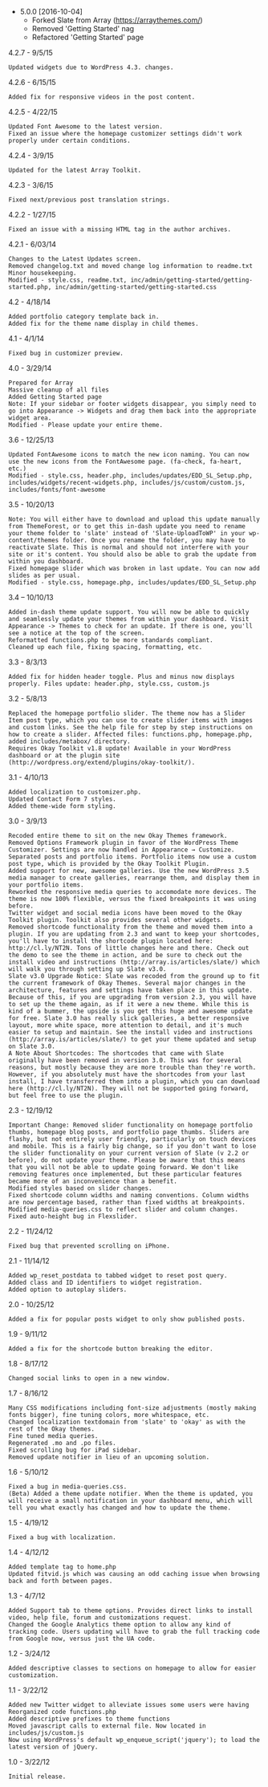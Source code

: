 - 5.0.0 [2016-10-04]
  - Forked Slate from Array (https://arraythemes.com/)
  - Removed 'Getting Started' nag
  - Refactored 'Getting Started' page

4.2.7 - 9/5/15

    Updated widgets due to WordPress 4.3. changes.

4.2.6 - 6/15/15

    Added fix for responsive videos in the post content.

4.2.5 - 4/22/15

    Updated Font Awesome to the latest version.
    Fixed an issue where the homepage customizer settings didn't work properly under certain conditions.

4.2.4 - 3/9/15

    Updated for the latest Array Toolkit.

4.2.3 - 3/6/15

    Fixed next/previous post translation strings.

4.2.2 - 1/27/15

    Fixed an issue with a missing HTML tag in the author archives.

4.2.1 - 6/03/14

    Changes to the Latest Updates screen.
    Removed changelog.txt and moved change log information to readme.txt
    Minor housekeeping.
    Modified - style.css, readme.txt, inc/admin/getting-started/getting-started.php, inc/admin/getting-started/getting-started.css

4.2 - 4/18/14

    Added portfolio category template back in.
    Added fix for the theme name display in child themes.

4.1 - 4/1/14

    Fixed bug in customizer preview.

4.0 - 3/29/14

    Prepared for Array
    Massive cleanup of all files
    Added Getting Started page
    Note: If your sidebar or footer widgets disappear, you simply need to go into Appearance -> Widgets and drag them back into the appropriate widget area.
    Modified - Please update your entire theme.

3.6 - 12/25/13

    Updated FontAwesome icons to match the new icon naming. You can now use the new icons from the FontAwesome page. (fa-check, fa-heart, etc.)
    Modified - style.css, header.php, includes/updates/EDD_SL_Setup.php, includes/widgets/recent-widgets.php, includes/js/custom/custom.js, includes/fonts/font-awesome

3.5 - 10/20/13

    Note: You will either have to download and upload this update manually from ThemeForest, or to get this in-dash update you need to rename your theme folder to 'slate' instead of 'Slate-UploadToWP' in your wp-content/themes folder. Once you rename the folder, you may have to reactivate Slate. This is normal and should not interfere with your site or it's content. You should also be able to grab the update from within you dashboard.
    Fixed homepage slider which was broken in last update. You can now add slides as per usual.
    Modified - style.css, homepage.php, includes/updates/EDD_SL_Setup.php

3.4 – 10/10/13

    Added in-dash theme update support. You will now be able to quickly and seamlessly update your themes from within your dashboard. Visit Appearance -> Themes to check for an update. If there is one, you'll see a notice at the top of the screen.
    Reformatted functions.php to be more standards compliant.
    Cleaned up each file, fixing spacing, formatting, etc.

3.3 - 8/3/13

    Added fix for hidden header toggle. Plus and minus now displays properly. Files update: header.php, style.css, custom.js

3.2 - 5/8/13

    Replaced the homepage portfolio slider. The theme now has a Slider Item post type, which you can use to create slider items with images and custom links. See the help file for step by step instructions on how to create a slider. Affected files: functions.php, homepage.php, added includes/metabox/ directory.
    Requires Okay Toolkit v1.8 update! Available in your WordPress dashboard or at the plugin site (http://wordpress.org/extend/plugins/okay-toolkit/).

3.1 - 4/10/13

    Added localization to customizer.php.
    Updated Contact Form 7 styles.
    Added theme-wide form styling.

3.0 - 3/9/13

    Recoded entire theme to sit on the new Okay Themes framework.
    Removed Options Framework plugin in favor of the WordPress Theme Customizer. Settings are now handled in Appearance → Customize.
    Separated posts and portfolio items. Portfolio items now use a custom post type, which is provided by the Okay Toolkit Plugin.
    Added support for new, awesome galleries. Use the new WordPress 3.5 media manager to create galleries, rearrange them, and display them in your portfolio items.
    Reworked the responsive media queries to accomodate more devices. The theme is now 100% flexible, versus the fixed breakpoints it was using before.
    Twitter widget and social media icons have been moved to the Okay Toolkit plugin. Toolkit also provides several other widgets.
    Removed shortcode functionality from the theme and moved them into a plugin. If you are updating from 2.3 and want to keep your shortcodes, you'll have to install the shortcode plugin located here: http://cl.ly/NT2N. Tons of little changes here and there. Check out the demo to see the theme in action, and be sure to check out the install video and instructions (http://array.is/articles/slate/) which will walk you through setting up Slate v3.0.
    Slate v3.0 Upgrade Notice: Slate was recoded from the ground up to fit the current framework of Okay Themes. Several major changes in the architecture, features and settings have taken place in this update. Because of this, if you are upgrading from version 2.3, you will have to set up the theme again, as if it were a new theme. While this is kind of a bummer, the upside is you get this huge and awesome update for free. Slate 3.0 has really slick galleries, a better responsive layout, more white space, more attention to detail, and it's much easier to setup and maintain. See the install video and instructions (http://array.is/articles/slate/) to get your theme updated and setup on Slate 3.0.
    A Note About Shortcodes: The shortcodes that came with Slate originally have been removed in version 3.0. This was for several reasons, but mostly because they are more trouble than they're worth. However, if you absolutely must have the shortcodes from your last install, I have transferred them into a plugin, which you can download here (http://cl.ly/NT2N). They will not be supported going forward, but feel free to use the plugin.

2.3 - 12/19/12

    Important Change: Removed slider functionality on homepage portfolio thumbs, homepage blog posts, and portfolio page thumbs. Sliders are flashy, but not entirely user friendly, particularly on touch devices and mobile. This is a fairly big change, so if you don't want to lose the slider functionality on your current version of Slate (v 2.2 or before), do not update your theme. Please be aware that this means that you will not be able to update going forward. We don't like removing features once implemented, but these particular features became more of an inconvenience than a benefit.
    Modified styles based on slider changes.
    Fixed shortcode column widths and naming conventions. Column widths are now percentage based, rather than fixed widths at breakpoints.
    Modified media-queries.css to reflect slider and column changes.
    Fixed auto-height bug in Flexslider.

2.2 - 11/24/12

    Fixed bug that prevented scrolling on iPhone.

2.1 - 11/14/12

    Added wp_reset_postdata to tabbed widget to reset post query.
    Added class and ID identifiers to widget registration.
    Added option to autoplay sliders.

2.0 - 10/25/12

    Added a fix for popular posts widget to only show published posts.

1.9 - 9/11/12

    Added a fix for the shortcode button breaking the editor.

1.8 - 8/17/12

    Changed social links to open in a new window.

1.7 - 8/16/12

    Many CSS modifications including font-size adjustments (mostly making fonts bigger), fine tuning colors, more whitespace, etc.
    Changed localization textdomain from 'slate' to 'okay' as with the rest of the Okay themes.
    Fine tuned media queries.
    Regenerated .mo and .po files.
    Fixed scrolling bug for iPad sidebar.
    Removed update notifier in lieu of an upcoming solution.

1.6 - 5/10/12

    Fixed a bug in media-queries.css.
    (Beta) Added a theme update notifier. When the theme is updated, you will receive a small notification in your dashboard menu, which will tell you what exactly has changed and how to update the theme.

1.5 - 4/19/12

    Fixed a bug with localization.

1.4 - 4/12/12

    Added template tag to home.php
    Updated fitvid.js which was causing an odd caching issue when browsing back and forth between pages.

1.3 - 4/7/12

    Added Support tab to theme options. Provides direct links to install video, help file, forum and customizations request.
    Changed the Google Analytics theme option to allow any kind of tracking code. Users updating will have to grab the full tracking code from Google now, versus just the UA code.

1.2 - 3/24/12

    Added descriptive classes to sections on homepage to allow for easier customization.

1.1 - 3/22/12

    Added new Twitter widget to alleviate issues some users were having
    Reorganized code functions.php
    Added descriptive prefixes to theme functions
    Moved javascript calls to external file. Now located in includes/js/custom.js
    Now using WordPress's default wp_enqueue_script('jquery'); to load the latest version of jQuery.

1.0 - 3/22/12

    Initial release.

